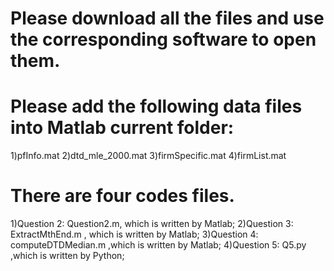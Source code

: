 Please download all the files and use the corresponding software to open them.
=======
Please add the following data files into Matlab current folder:
=======
1)pfInfo.mat
2)dtd_mle_2000.mat
3)firmSpecific.mat
4)firmList.mat

There are four codes files.
========
1)Question 2: Question2.m, which is written by Matlab;
2)Question 3: ExtractMthEnd.m , which is written by Matlab;
3)Question 4: computeDTDMedian.m ,which is written by Matlab;
4)Question 5: Q5.py ,which is written by Python;

